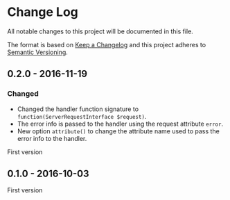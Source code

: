# Change Log
All notable changes to this project will be documented in this file.

The format is based on [Keep a Changelog](http://keepachangelog.com/) 
and this project adheres to [Semantic Versioning](http://semver.org/).

## 0.2.0 - 2016-11-19

### Changed

* Changed the handler function signature to `function(ServerRequestInterface $request)`.
* The error info is passed to the handler using the request attribute `error`.
* New option `attribute()` to change the attribute name used to pass the error info to the handler.

First version

## 0.1.0 - 2016-10-03

First version
